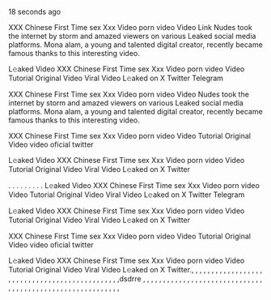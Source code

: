 18 seconds ago

XXX Chinese First Time sex Xxx Video porn video Video Link Nudes took the internet by storm and amazed viewers on various Leaked social media platforms. Mona alam, a young and talented digital creator, recently became famous thanks to this interesting video.

L𝚎aked Video XXX Chinese First Time sex Xxx Video porn video Video Tutorial Original Video Viral Video L𝚎aked on X Twitter Telegram

XXX Chinese First Time sex Xxx Video porn video Video Nudes took the internet by storm and amazed viewers on various Leaked social media platforms. Mona alam, a young and talented digital creator, recently became famous thanks to this interesting video.

XXX Chinese First Time sex Xxx Video porn video Video Tutorial Original Video video oficial twitter

L𝚎aked Video XXX Chinese First Time sex Xxx Video porn video Video Tutorial Original Video Viral Video L𝚎aked on X Twitter

. . . . . . . . . L𝚎aked Video XXX Chinese First Time sex Xxx Video porn video Video Tutorial Original Video Viral Video L𝚎aked on X Twitter Telegram

L𝚎aked Video XXX Chinese First Time sex Xxx Video porn video Video Tutorial Original Video Viral Video L𝚎aked on X Twitter

XXX Chinese First Time sex Xxx Video porn video Video Tutorial Original Video video oficial twitter

L𝚎aked Video XXX Chinese First Time sex Xxx Video porn video Video Tutorial Original Video Viral Video L𝚎aked on X Twitter., , , , , , , , , , , , , , , , , , , , , , , , , , , , , , , , , , , , , , , , , , , , , ,dsdrre , , , , , , , , , , , , , , , , , , , , , , , , , , , , , , , , , , , , , , , , , , , , , , , , , , , , , , , , , ,
